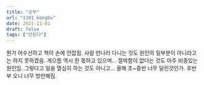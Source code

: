 ```yaml
---
title: "공부"
url: "1101_kongbu"
date: 2021-11-01
draft: false
tags: ["안된다"]
---
```

뭔가 어수선하고 책이 손에 안잡힘. 사람 만나러 다니는 것도 원인의 일부분이 아니라고는 하지 못하겠음. 게으름 역시 한 몫하고 있으며... 절박함이 없다는 것도 아주 비중있는 원인임. 그렇다고 일을 열심히 하는 것도 아니고... 올해 초~중반 너무 달린것인가. 후반부 오니 너무 방만해짐.
